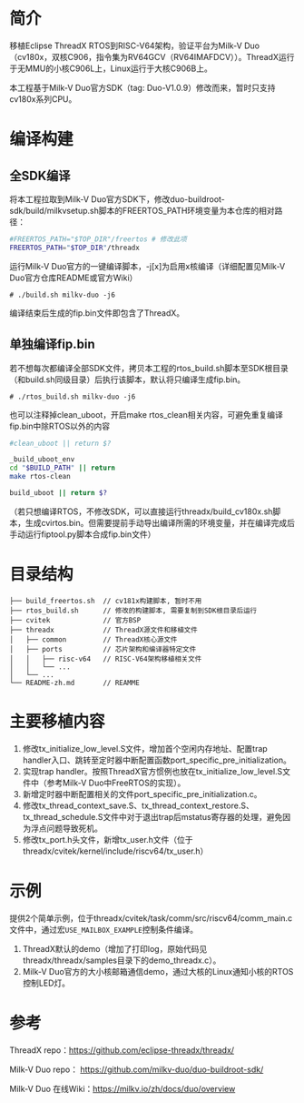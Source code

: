 # 简介
移植Eclipse ThreadX RTOS到RISC-V64架构，验证平台为Milk-V Duo（cv180x，双核C906，指令集为RV64GCV（RV64IMAFDCV））。ThreadX运行于无MMU的小核C906L上，Linux运行于大核C906B上。

本工程基于Milk-V Duo官方SDK（tag: Duo-V1.0.9）修改而来，暂时只支持cv180x系列CPU。

# 编译构建
## 全SDK编译
将本工程拉取到Milk-V Duo官方SDK下，修改duo-buildroot-sdk/build/milkvsetup.sh脚本的FREERTOS_PATH环境变量为本仓库的相对路径：
```sh
#FREERTOS_PATH="$TOP_DIR"/freertos # 修改此项
FREERTOS_PATH="$TOP_DIR"/threadx
```
运行Milk-V Duo官方的一键编译脚本，-j[x]为启用x核编译（详细配置见Milk-V Duo官方仓库README或官方Wiki）
```
# ./build.sh milkv-duo -j6
```
编译结束后生成的fip.bin文件即包含了ThreadX。

## 单独编译fip.bin
若不想每次都编译全部SDK文件，拷贝本工程的rtos_build.sh脚本至SDK根目录（和build.sh同级目录）后执行该脚本，默认将只编译生成fip.bin。
```
# ./rtos_build.sh milkv-duo -j6
```
也可以注释掉clean_uboot，开启make rtos_clean相关内容，可避免重复编译fip.bin中除RTOS以外的内容
```sh
#clean_uboot || return $?

_build_uboot_env
cd "$BUILD_PATH" || return
make rtos-clean

build_uboot || return $?
```

（若只想编译RTOS，不修改SDK，可以直接运行threadx/build_cv180x.sh脚本，生成cvirtos.bin。但需要提前手动导出编译所需的环境变量，并在编译完成后手动运行fiptool.py脚本合成fip.bin文件）

# 目录结构
```
├── build_freertos.sh  // cv181x构建脚本, 暂时不用
├── rtos_build.sh      // 修改的构建脚本, 需要复制到SDK根目录后运行
├── cvitek             // 官方BSP
├── threadx            // ThreadX源文件和移植文件
│   ├── common         // ThreadX核心源文件
│   ├── ports          // 芯片架构和编译器特定文件
│   │   ├── risc-v64   // RISC-V64架构移植相关文件
│   │   └── ...
│   └── ...
└── README-zh.md       // REAMME
```

# 主要移植内容
1. 修改tx_initialize_low_level.S文件，增加首个空闲内存地址、配置trap handler入口、跳转至定时器中断配置函数port_specific_pre_initialization。
2. 实现trap handler。按照ThreadX官方惯例也放在tx_initialize_low_level.S文件中（参考Milk-V Duo中FreeRTOS的实现）。
3. 新增定时器中断配置相关的文件port_specific_pre_initialization.c。
4. 修改tx_thread_context_save.S、tx_thread_context_restore.S、tx_thread_schedule.S文件中对于退出trap后mstatus寄存器的处理，避免因为浮点问题导致死机。
5. 修改tx_port.h头文件，新增tx_user.h文件（位于threadx/cvitek/kernel/include/riscv64/tx_user.h）

# 示例
提供2个简单示例，位于threadx/cvitek/task/comm/src/riscv64/comm_main.c文件中，通过宏```USE_MAILBOX_EXAMPLE```控制条件编译。
1. ThreadX默认的demo（增加了打印log，原始代码见threadx/threadx/samples目录下的demo_threadx.c）。
2. Milk-V Duo官方的大小核邮箱通信demo，通过大核的Linux通知小核的RTOS控制LED灯。

# 参考
ThreadX repo：https://github.com/eclipse-threadx/threadx/

Milk-V Duo repo： https://github.com/milkv-duo/duo-buildroot-sdk/

Milk-V Duo 在线Wiki：https://milkv.io/zh/docs/duo/overview
